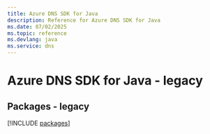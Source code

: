 ```yaml
---
title: Azure DNS SDK for Java
description: Reference for Azure DNS SDK for Java
ms.date: 07/02/2025
ms.topic: reference
ms.devlang: java
ms.service: dns
---
```

# Azure DNS SDK for Java - legacy
## Packages - legacy
[!INCLUDE [packages](dns-index.md)]